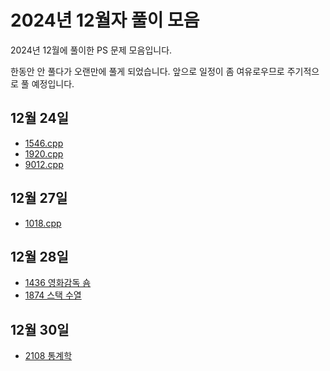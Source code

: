 # 2024년 12월자 풀이 모음 #

2024년 12월에 풀이한 PS 문제 모음입니다.

한동안 안 풀다가 오랜만에 풀게 되었습니다. 앞으로 일정이 좀 여유로우므로 주기적으로 풀 예정입니다.

## 12월 24일 ##

- [1546.cpp](20241224/1546번-평균.md)
- [1920.cpp](20241224/1920번-수%20찾기.md)
- [9012.cpp](20241224/9012번-괄호.md)

## 12월 27일 ##

- [1018.cpp](20241227/1018번-체스판%20다시%20칠하기.md)

## 12월 28일 ##

- [1436 영화감독 숌](20241228/1436번-영화감독%20숌.md)
- [1874 스택 수열](20241228/1874번-스택%20수열.md)

## 12월 30일 ##

- [2108 통계학](20241230\2108번-통계학.md)
